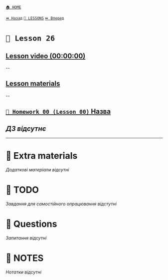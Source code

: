 [`🏠 HOME`](../../../README.md)  

[`⏪ Назад`](../25/README.md)  [`📗 LESSONS`](../README.md)  [`⏩ Вперед`](../27/README.md)  

# `📗 Lesson 26`

## [Lesson video (00:00:00)]()

--

## [Lesson materials]()

--

## [`📕 Homework 00 (Lesson 00)` Назва]()  
*ДЗ відсутнє*
--

---

# 📘 Extra materials

*Додаткові матеріали відсутні*

# 📘 TODO
*Завдання для самостійного опрацювання відстутні*

# 📘 Questions
*Запитання відсутні*

# 📘 NOTES
*Нотатки відсутні*